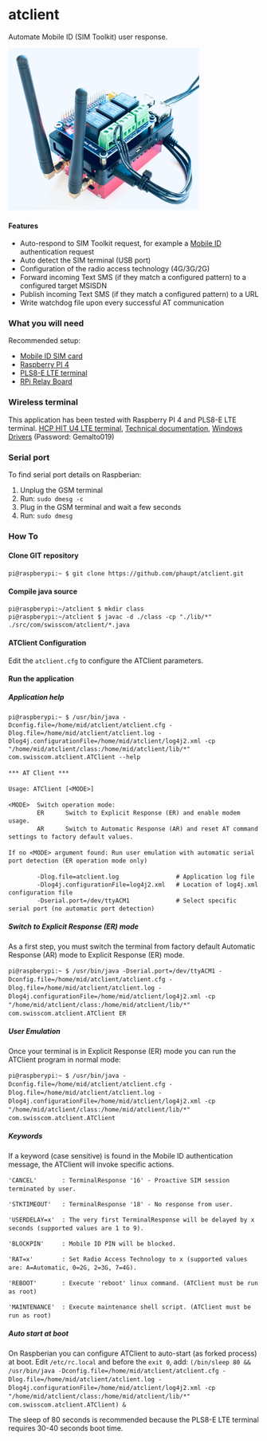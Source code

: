 # atclient
Automate Mobile ID (SIM Toolkit) user response.

![ATClient Hardware](img/RPi4-FullUnitWithRelay_small.png?raw=true)

#### Features

* Auto-respond to SIM Toolkit request, for example a [Mobile ID](https://mobileid.ch) authentication request
* Auto detect the SIM terminal (USB port)
* Configuration of the radio access technology (4G/3G/2G)
* Forward incoming Text SMS (if they match a configured pattern) to a configured target MSISDN
* Publish incoming Text SMS (if they match a configured pattern) to a URL
* Write watchdog file upon every successful AT communication

### What you will need
Recommended setup:
* [Mobile ID SIM card](https://mobileid.ch)
* [Raspberry PI 4](https://www.raspberrypi.org/products/raspberry-pi-4-model-b)
* [PLS8-E LTE terminal](http://electronicshcp.com/product/hit-u4-lte)
* [RPi Relay Board](https://www.waveshare.com/wiki/RPi_Relay_Board)

### Wireless terminal

This application has been tested with Raspberry PI 4 and PLS8-E LTE terminal. [HCP HIT U4 LTE terminal](http://electronicshcp.com/product/hit-u4-lte), [Technical documentation](https://developer.gemalto.com/documentation/pls8-e-technical-documentation), [Windows Drivers](https://files.c-wm.net/index.php/s/GRPgoz5m7a73c54) (Password: Gemalto019)

### Serial port

To find serial port details on Raspberian:

1. Unplug the GSM terminal
2. Run: `sudo dmesg -c`
3. Plug in the GSM terminal and wait a few seconds
4. Run: `sudo dmesg`

### How To

#### Clone GIT repository
`pi@raspberypi:~ $ git clone https://github.com/phaupt/atclient.git`

#### Compile java source
```
pi@raspberypi:~/atclient $ mkdir class
pi@raspberypi:~/atclient $ javac -d ./class -cp "./lib/*" ./src/com/swisscom/atclient/*.java
```

#### ATClient Configuration

Edit the `atclient.cfg` to configure the ATClient parameters.

#### Run the application

##### Application help
```
pi@raspberypi:~ $ /usr/bin/java -Dconfig.file=/home/mid/atclient/atclient.cfg -Dlog.file=/home/mid/atclient/atclient.log -Dlog4j.configurationFile=/home/mid/atclient/log4j2.xml -cp "/home/mid/atclient/class:/home/mid/atclient/lib/*" com.swisscom.atclient.ATClient --help

*** AT Client ***

Usage: ATClient [<MODE>]

<MODE>  Switch operation mode:
        ER      Switch to Explicit Response (ER) and enable modem usage.
        AR      Switch to Automatic Response (AR) and reset AT command settings to factory default values.

If no <MODE> argument found: Run user emulation with automatic serial port detection (ER operation mode only)

        -Dlog.file=atclient.log                # Application log file
        -Dlog4j.configurationFile=log4j2.xml   # Location of log4j.xml configuration file
        -Dserial.port=/dev/ttyACM1             # Select specific serial port (no automatic port detection)
```

##### Switch to Explicit Response (ER) mode

As a first step, you must switch the terminal from factory default Automatic Response (AR) mode to Explicit Response (ER) mode.

`pi@raspberypi:~ $ /usr/bin/java -Dserial.port=/dev/ttyACM1 -Dconfig.file=/home/mid/atclient/atclient.cfg -Dlog.file=/home/mid/atclient/atclient.log -Dlog4j.configurationFile=/home/mid/atclient/log4j2.xml -cp "/home/mid/atclient/class:/home/mid/atclient/lib/*" com.swisscom.atclient.ATClient ER`

##### User Emulation

Once your terminal is in Explicit Response (ER) mode you can run the ATClient program in normal mode:

`pi@raspberypi:~ $ /usr/bin/java -Dconfig.file=/home/mid/atclient/atclient.cfg -Dlog.file=/home/mid/atclient/atclient.log -Dlog4j.configurationFile=/home/mid/atclient/log4j2.xml -cp "/home/mid/atclient/class:/home/mid/atclient/lib/*" com.swisscom.atclient.ATClient`

##### Keywords

If a keyword (case sensitive) is found in the Mobile ID authentication message, the ATClient will invoke specific actions.

`'CANCEL'       : TerminalResponse '16' - Proactive SIM session terminated by user.`

`'STKTIMEOUT'   : TerminalResponse '18' - No response from user.`

`'USERDELAY=x'  : The very first TerminalResponse will be delayed by x seconds (supported values are 1 to 9).`

`'BLOCKPIN'     : Mobile ID PIN will be blocked.`

`'RAT=x'        : Set Radio Access Technology to x (supported values are: A=Automatic, 0=2G, 2=3G, 7=4G).`

`'REBOOT'       : Execute 'reboot' linux command. (ATClient must be run as root)`

`'MAINTENANCE'  : Execute maintenance shell script. (ATClient must be run as root)`

##### Auto start at boot

On Raspberian you can configure ATClient to auto-start (as forked process) at boot. Edit `/etc/rc.local` and before the `exit 0`, add:
`(/bin/sleep 80 && /usr/bin/java -Dconfig.file=/home/mid/atclient/atclient.cfg -Dlog.file=/home/mid/atclient/atclient.log -Dlog4j.configurationFile=/home/mid/atclient/log4j2.xml -cp "/home/mid/atclient/class:/home/mid/atclient/lib/*" com.swisscom.atclient.ATClient) &`

The sleep of 80 seconds is recommended because the PLS8-E LTE terminal requires 30-40 seconds boot time.
